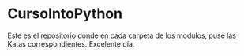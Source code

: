 # CursoIntoPython
Este es el repositorio donde en cada carpeta de los modulos, puse las Katas correspondientes. Excelente día.
